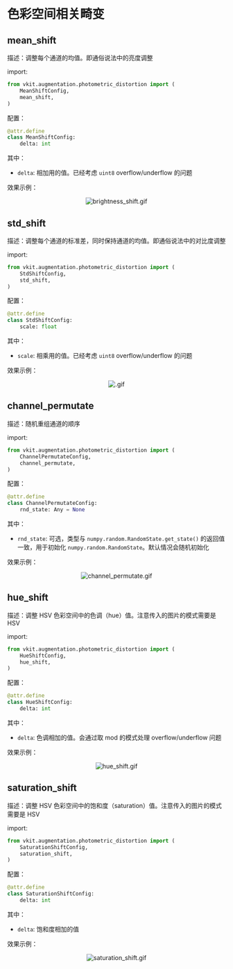 # 色彩空间相关畸变

## mean_shift

描述：调整每个通道的均值。即通俗说法中的亮度调整

import:

```python
from vkit.augmentation.photometric_distortion import (
    MeanShiftConfig,
    mean_shift,
)
```

配置：

```python
@attr.define
class MeanShiftConfig:
    delta: int
```

其中：

* `delta`: 相加用的值。已经考虑   `uint8`  overflow/underflow 的问题

效果示例：

<div align="center">
    <img alt="brightness_shift.gif" src="https://i.loli.net/2021/11/28/QZAsdRmTYJcjG1K.gif" />
</div>

## std_shift

描述：调整每个通道的标准差，同时保持通道的均值。即通俗说法中的对比度调整

import:

```python
from vkit.augmentation.photometric_distortion import (
    StdShiftConfig,
    std_shift,
)
```

配置：

```python
@attr.define
class StdShiftConfig:
    scale: float
```

其中：

* `scale`: 相乘用的值。已经考虑   `uint8`  overflow/underflow 的问题

效果示例：

<div align="center">
    <img alt=".gif" src="https://i.loli.net/2021/11/28/zaW1KCeLxgs4Yop.gif" />
</div>

## channel_permutate

描述：随机重组通道的顺序

import:

```python
from vkit.augmentation.photometric_distortion import (
    ChannelPermutateConfig,
    channel_permutate,
)
```

配置：

```python
@attr.define
class ChannelPermutateConfig:
    rnd_state: Any = None
```

其中：

* `rnd_state`: 可选，类型与  `numpy.random.RandomState.get_state()` 的返回值一致，用于初始化 `numpy.random.RandomState`。默认情况会随机初始化

效果示例：

<div align="center">
    <img alt="channel_permutate.gif" src="https://i.loli.net/2021/11/28/ySkFD7YXbtul2Ji.gif" />
</div>

## hue_shift

描述：调整 HSV 色彩空间中的色调（hue）值。注意传入的图片的模式需要是 HSV

import:

```python
from vkit.augmentation.photometric_distortion import (
    HueShiftConfig,
    hue_shift,
)
```

配置：

```python
@attr.define
class HueShiftConfig:
    delta: int
```

其中：

* `delta`: 色调相加的值。会通过取 mod 的模式处理 overflow/underflow 问题

效果示例：

<div align="center">
    <img alt="hue_shift.gif" src="https://i.loli.net/2021/11/29/JSTem4yocrB1WUs.gif" />
</div>

## saturation_shift

描述：调整 HSV 色彩空间中的饱和度（saturation）值。注意传入的图片的模式需要是 HSV

import:

```python
from vkit.augmentation.photometric_distortion import (
    SaturationShiftConfig,
    saturation_shift,
)
```

配置：

```python
@attr.define
class SaturationShiftConfig:
    delta: int
```

其中：

* `delta`: 饱和度相加的值

效果示例：

<div align="center">
    <img alt="saturation_shift.gif" src="https://i.loli.net/2021/11/29/ON8jEdIbmWX1VFo.gif" />
</div>

